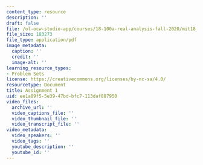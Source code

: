 ```yaml
---
content_type: resource
description: ''
draft: false
file: /ol-ocw-studio-app/courses/18-100a-real-analysis-fall-2020/mit18_100af20_hw1.pdf
file_size: 183273
file_type: application/pdf
image_metadata:
  caption: ''
  credit: ''
  image-alt: ''
learning_resource_types:
- Problem Sets
license: https://creativecommons.org/licenses/by-nc-sa/4.0/
resourcetype: Document
title: Assignment 1
uid: ee1a89f5-5e39-47bd-bfc7-113daf887950
video_files:
  archive_url: ''
  video_captions_file: ''
  video_thumbnail_file: ''
  video_transcript_file: ''
video_metadata:
  video_speakers: ''
  video_tags: ''
  youtube_description: ''
  youtube_id: ''
---
```

